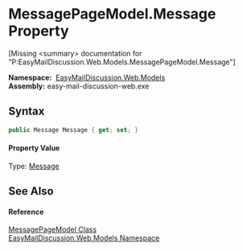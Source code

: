 MessagePageModel.Message Property
=================================

[Missing &lt;summary> documentation for "P:EasyMailDiscussion.Web.Models.MessagePageModel.Message"]


  **Namespace:**  [EasyMailDiscussion.Web.Models][1]  
  **Assembly:** easy-mail-discussion-web.exe

Syntax
------

```csharp
public Message Message { get; set; }
```

#### Property Value
Type: [Message][2]

See Also
--------

#### Reference
[MessagePageModel Class][3]  
[EasyMailDiscussion.Web.Models Namespace][1]  

[1]: ../README.md
[2]: ../../EasyMailDiscussion.Common.Database/Message/README.md
[3]: README.md